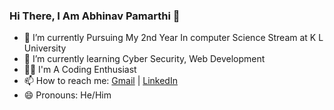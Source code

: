 ### Hi There, I Am Abhinav Pamarthi 👋

- 🏫 I’m currently Pursuing My 2nd Year In computer Science Stream at K L University 
- 🌱 I’m currently learning Cyber Security, Web Development
- 👨‍💻 I'm A Coding Enthusiast
- 📫 How to reach me: <a href="mailto:pamarthiabhinavforwork@gmail.com" target="_blank">Gmail</a> | <a href="https://www.linkedin.com/in/abhinav-pamarthi" target="_blank">LinkedIn</a>
- 😄 Pronouns: He/Him


<!-- [Gmail](mailto:pamarthiabhinavforwork@gmail.com){:target="_blank"} | [linkedIn](https://www.linkedin.com/in/abhinav-pamarthi){:target="_blank"} -->

<!-- ## Stargazers over time 
[![Stargazers over time](https://starchart.cc/pamarthiabhinav/pamarthiabhinav.svg)](https://starchart.cc/pamarthiabhinav/pamarthiabhinav) -->
